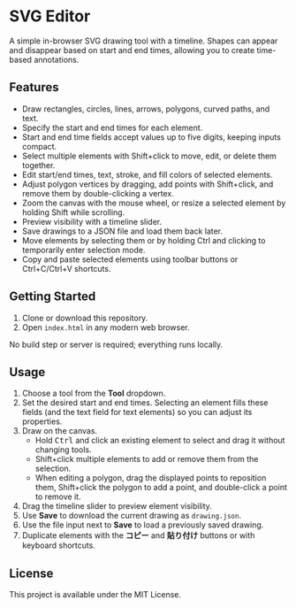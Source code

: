 # SVG Editor

A simple in-browser SVG drawing tool with a timeline. Shapes can appear and disappear based on start and end times, allowing you to create time-based annotations.

## Features
- Draw rectangles, circles, lines, arrows, polygons, curved paths, and text.
- Specify the start and end times for each element.
- Start and end time fields accept values up to five digits, keeping inputs compact.
- Select multiple elements with Shift+click to move, edit, or delete them together.
- Edit start/end times, text, stroke, and fill colors of selected elements.
- Adjust polygon vertices by dragging, add points with Shift+click, and remove them by double-clicking a vertex.
- Zoom the canvas with the mouse wheel, or resize a selected element by holding Shift while scrolling.
- Preview visibility with a timeline slider.
- Save drawings to a JSON file and load them back later.
- Move elements by selecting them or by holding Ctrl and clicking to temporarily enter selection mode.
- Copy and paste selected elements using toolbar buttons or Ctrl+C/Ctrl+V shortcuts.

## Getting Started
1. Clone or download this repository.
2. Open `index.html` in any modern web browser.

No build step or server is required; everything runs locally.

## Usage
1. Choose a tool from the **Tool** dropdown.
2. Set the desired start and end times. Selecting an element fills these fields (and the text field for text elements) so you can adjust its properties.
3. Draw on the canvas.
   - Hold <kbd>Ctrl</kbd> and click an existing element to select and drag it without changing tools.
   - Shift+click multiple elements to add or remove them from the selection.
   - When editing a polygon, drag the displayed points to reposition them, Shift+click the polygon to add a point, and double-click a point to remove it.
4. Drag the timeline slider to preview element visibility.
5. Use **Save** to download the current drawing as `drawing.json`.
6. Use the file input next to **Save** to load a previously saved drawing.
7. Duplicate elements with the **コピー** and **貼り付け** buttons or with keyboard shortcuts.

## License
This project is available under the MIT License.
